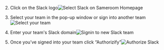 


2. Click on the Slack logo![Select Slack on Sameroom Homepage](https://in.kato.im/c8e64565780f6a93e7b78d70bba93f0e185d0c87199736f14f961fea3d7ed5f8/Sameroom%20Select%20Slack.png)


3. Select your team in the pop-up window or sign into another team![Select your team](https://in.kato.im/240cbcbb342402312fa7151b4bd2e675c6e382bfcfd53d0fc237fff2ea31ede/Sameroom%20Select%20Slack%20Team%20copy.png)

3. Enter your team's Slack domain![Signin to new Slack team](https://in.kato.im/4ace4abeabe9e7b1a8b2c1c257c71b444febdc31b120ef7af1bc553f7782edee/Sameroom%20Slack%20Sign%20In.png)

4. Once you’ve signed into your team click “Authorizify”![Authorize Slack](https://in.kato.im/87ae75b3e8b55eb5a119eaa24ec391de561c3869bdb3855a8c9a71bcba5cb155/Sameroom%20Authorize%20Slack%20copy.png)
